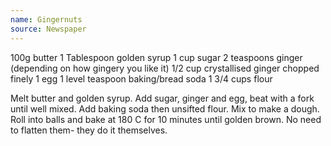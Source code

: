 ```yaml
---
name: Gingernuts
source: Newspaper
---
```


100g butter
1 Tablespoon golden syrup
1 cup sugar
2 teaspoons ginger (depending on how gingery you like it)
1/2 cup  crystallised ginger chopped finely
1 egg
1 level teaspoon baking/bread soda
1 3/4 cups flour

Melt butter and golden syrup.  Add sugar, ginger and egg, beat with a fork until well mixed.  Add baking soda then unsifted flour.  Mix to make a dough.  Roll into balls and bake at 180 C for 10 minutes until golden brown.  No need to flatten them- they do it themselves.

